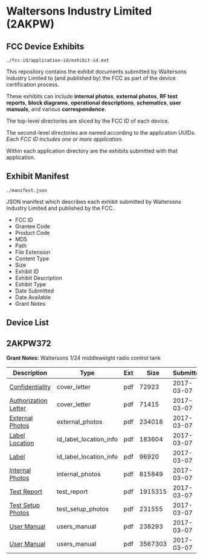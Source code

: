 # Waltersons Industry Limited (2AKPW)
## FCC Device Exhibits

```
./fcc-id/application-id/exhibit-id.ext
```

This repository contains the exhibit documents submitted by Waltersons Industry Limited to (and published by) the FCC as part of the device certification process.

These exhibits can include **internal photos**, **external photos**, **RF test reports**, **block diagrams**, **operational descriptions**, **schematics**, **user manuals**, and various **correspondence**.

The top-level directories are sliced by the FCC ID of each device.

The second-level directories are named according to the application UUIDs. *Each FCC ID includes one or more application.*

Within each application directory are the exhibits submitted with that application. 

## Exhibit Manifest

```
./manifest.json
```

JSON manifest which describes each exhibit submitted by Waltersons Industry Limited and published by the FCC.

- FCC ID
- Grantee Code
- Product Code
- MD5
- Path
- File Extension
- Content Type
- Size
- Exhibit ID
- Exhibit Description
- Exhibit Type
- Date Submitted
- Date Available
- Grant Notes

## Device List
## 2AKPW372
**Grant Notes:** Waltersons 1/24 middleweight radio control tank

| Description | Type | Ext | Size | Submitted | Available |
| ----------- | ---- | --- | ---- | --------- | --------- |
| [Confidentiality](2AKPW372/67d5b87e7a3457c622cdd0c3a0f180f7/3306459.pdf) | cover_letter | pdf | 72923 | 2017-03-07 | 2017-03-07 |
| [Authorization Letter](2AKPW372/67d5b87e7a3457c622cdd0c3a0f180f7/3306461.pdf) | cover_letter | pdf | 71415 | 2017-03-07 | 2017-03-07 |
| [External Photos](2AKPW372/67d5b87e7a3457c622cdd0c3a0f180f7/3306345.pdf) | external_photos | pdf | 234018 | 2017-03-07 | 2017-03-07 |
| [Label Location](2AKPW372/67d5b87e7a3457c622cdd0c3a0f180f7/3306393.pdf) | id_label_location_info | pdf | 183604 | 2017-03-07 | 2017-03-07 |
| [Label](2AKPW372/67d5b87e7a3457c622cdd0c3a0f180f7/3306399.pdf) | id_label_location_info | pdf | 96920 | 2017-03-07 | 2017-03-07 |
| [Internal Photos](2AKPW372/67d5b87e7a3457c622cdd0c3a0f180f7/3306352.pdf) | internal_photos | pdf | 815849 | 2017-03-07 | 2017-03-07 |
| [Test Report](2AKPW372/67d5b87e7a3457c622cdd0c3a0f180f7/3306463.pdf) | test_report | pdf | 1915315 | 2017-03-07 | 2017-03-07 |
| [Test Setup Photos](2AKPW372/67d5b87e7a3457c622cdd0c3a0f180f7/3306445.pdf) | test_setup_photos | pdf | 231555 | 2017-03-07 | 2017-03-07 |
| [User Manual](2AKPW372/67d5b87e7a3457c622cdd0c3a0f180f7/3306351.pdf) | users_manual | pdf | 238293 | 2017-03-07 | 2017-03-07 |
| [User Manual](2AKPW372/67d5b87e7a3457c622cdd0c3a0f180f7/3306508.pdf) | users_manual | pdf | 3567303 | 2017-03-07 | 2017-03-07 |
